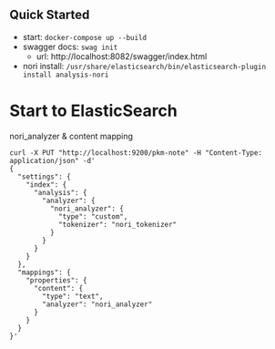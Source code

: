 
## Quick Started

- start: `docker-compose up --build`
- swagger docs: `swag init`
  - url: http://localhost:8082/swagger/index.html
- nori install: `/usr/share/elasticsearch/bin/elasticsearch-plugin install analysis-nori`

# Start to ElasticSearch

nori_analyzer & content mapping

```
curl -X PUT "http://localhost:9200/pkm-note" -H "Content-Type: application/json" -d'
{
  "settings": {
    "index": {
      "analysis": {
        "analyzer": {
          "nori_analyzer": {
            "type": "custom",
            "tokenizer": "nori_tokenizer"
          }
        }
      }
    }
  },
  "mappings": {
    "properties": {
      "content": {
        "type": "text",
        "analyzer": "nori_analyzer"
      }
    }
  }
}'
```